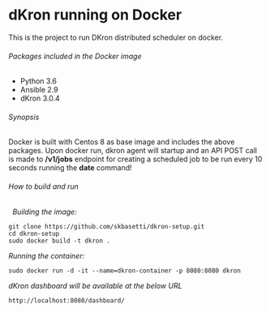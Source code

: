 # dKron running on Docker

This is the project to run DKron distributed scheduler on docker.

###### Packages included in the Docker image
* Python 3.6
* Ansible 2.9
* dKron 3.0.4

###### Synopsis
Docker is built with Centos 8 as base image and includes the above packages. Upon docker run, dkron agent will startup and an API POST call is made to **/v1/jobs** endpoint for creating a scheduled job to be run every 10 seconds running the **date** command!

###### How to build and run
&nbsp;
*Building the image:*
```
git clone https://github.com/skbasetti/dkron-setup.git
cd dkron-setup
sudo docker build -t dkron .
```
*Running the container:*
```
sudo docker run -d -it --name=dkron-container -p 8080:8080 dkron
```
*dKron dashboard will be available at the below URL*
```
http://localhost:8080/dashboard/
```

